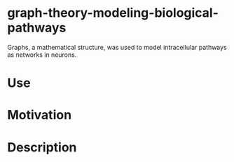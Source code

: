 # graph-theory-modeling-biological-pathways
Graphs, a mathematical structure, was used to model intracellular pathways as networks in neurons.
# Use
# Motivation
# Description
